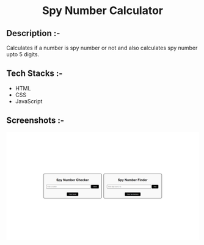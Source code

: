 # <p align="center">Spy Number Calculator</p>

## Description :-

Calculates if a number is spy number or not and also calculates spy number upto 5 digits.

## Tech Stacks :-

- HTML
- CSS
- JavaScript

## Screenshots :-

![image](./img/image.png)
